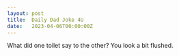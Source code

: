 ```yaml
---
layout: post
title:  Daily Dad Joke 4U
date:   2023-04-06T00:00:00Z
---
```

What did one toilet say to the other? You look a bit flushed.
